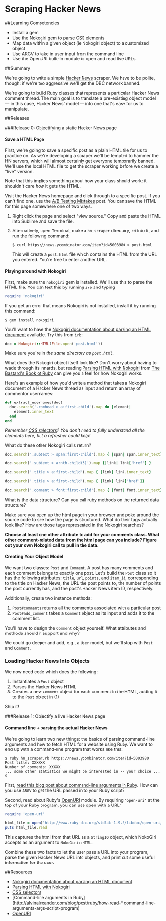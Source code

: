 # Scraping Hacker News
 
##Learning Competencies 
- Install a gem
- Use the Nokogiri gem to parse CSS elements 
- Map data within a given object (ie Nokogiri object) to a customized object
- Use ARGV to take in user input from the command line
- Use the OpenURI built-in module to open and read live URLs

##Summary 

 We're going to write a simple [Hacker News](http://news.ycombinator.com) scraper.  We have to be polite, though: if we're too aggressive we'll get the DBC network banned.

We're going to build Ruby classes that represents a particular Hacker News comment thread.  The main goal is to translate a pre-existing object model &mdash; in this case, Hacker News' model &mdash; into one that's easy for us to manipulate.


##Releases

###Release 0: Objectifying a static Hacker News page 

#### Save a HTML Page

First, we're going to save a specific post as a plain HTML file for us to practice on.  As we're developing a scraper we'll be tempted to hammer the HN servers, which will almost certainly get everyone temporarily banned.  We'll use the local HTML file to get the scraper working before we create a "live" version.

Note that this implies something about how your class should work: it shouldn't care *how* it gets the HTML.

Visit the Hacker News homepage and click through to a specific post.  If you can't find one, use the [A/B Testing Mistakes](http://news.ycombinator.com/item?id=5003980) post.  You can save the HTML for this page somewhere one of two ways.

1. Right click the page and select "view source."  Copy and paste the HTML into Sublime and save the file.
2. Alternatively, open Terminal, make a `hn_scraper` directory, `cd` into it, and run the following command:

   ```text
   $ curl https://news.ycombinator.com/item?id=5003980 > post.html
   ```

   This will create a `post.html` file which contains the HTML from the URL you entered.  You're free to enter another URL.

#### Playing around with Nokogiri

First, make sure the `nokogiri` gem is installed.  We'll use this to parse the HTML file.  You can test this by running `irb` and typing

```ruby
require 'nokogiri'
```

If you get an error that means Nokogiri is not installed, install it by running this command:

```text
$ gem install nokogiri
```

You'll want to have the [Nokogiri documentation about parsing an HTML document](http://nokogiri.org/tutorials/parsing_an_html_xml_document.html) available.  Try this from `irb`:

```ruby
doc = Nokogiri::HTML(File.open('post.html'))
```

Make sure you're in *the same directory as `post.html`*.

What does the Nokogiri object itself look like?  Don't worry about having to wade through its innards, but reading [Parsing HTML with Nokogiri](http://ruby.bastardsbook.com/chapters/html-parsing/) from [The Bastard's Book of Ruby](http://ruby.bastardsbook.com/) can give you a feel for how Nokogiri works.

Here's an example of how you'd write a method that takes a Nokogiri document of a Hacker News thread as input and return an array of commentor usernames:

```ruby
def extract_usernames(doc)
  doc.search('.comhead > a:first-child').map do |element|
    element.inner_text
  end
end
```

*Remember [CSS selectors](http://css.maxdesign.com.au/selectutorial/)?  You don't need to fully understand all the elements here, but a refresher could help!*

What do these other Nokogiri calls return?  

```ruby
doc.search('.subtext > span:first-child').map { |span| span.inner_text}

doc.search('.subtext > a:nth-child(3)').map {|link| link['href'] }

doc.search('.title > a:first-child').map { |link| link.inner_text}

doc.search('.title > a:first-child').map { |link| link['href']}

doc.search('.comment > font:first-child').map { |font| font.inner_text}
```

What is the data structure?  Can you call ruby methods on the returned data structure?

Make sure you open up the html page in your browser and poke around the source code to see how the page is structured. What do their tags actually look like?  How are those tags represented in the Nokogiri searches?

**Choose at least one other attribute to add for your comments class.  What other comment-related data from the html page can you include?  Figure out your own Nokogiri call to pull in the data.**


#### Creating Your Object Model

We want two classes: `Post` and `Comment`.  A post has many comments and each comment belongs to exactly one post.  Let's build the `Post` class so it has the following attributes: `title`, `url`, `points`, and `item_id`, corresponding to the title on Hacker News, the URL the post points to, the number of points the post currently has, and the post's Hacker News item ID, respectively.

Additionally, create two instance methods:

1. `Post#comments` returns all the comments associated with a particular post
2. `Post#add_comment` takes a `Comment` object as its input and adds it to the comment list.

You'll have to design the `Comment` object yourself.  What attributes and methods should it support and why?

We could go deeper and add, e.g., a `User` model, but we'll stop with `Post` and `Comment`.

### Loading Hacker News Into Objects

We now need code which does the following:

1. Instantiates a `Post` object
2. Parses the Hacker News HTML
3. Creates a new `Comment` object for each comment in the HTML, adding it to the `Post` object in (1)

Ship it!


###Release 1: Objectify a live Hacker News page 

#### Command line + parsing the actual Hacker News

We're going to learn two new things: the basics of parsing command-line arguments and how to fetch HTML for a website using Ruby.  We want to end up with a command-line program that works like this:

```text
$ ruby hn_scraper.rb https://news.ycombinator.com/item?id=5003980
Post title: XXXXXX
Number of comments: XXXXX
... some other statistics we might be interested in -- your choice ...
$
```
First, [read this blog post about command-line arguments in Ruby](http://alvinalexander.com/blog/post/ruby/how-read-command-line-arguments-args-script-program).  How can you use `ARGV` to get the URL passed in to your Ruby script?

Second, read about Ruby's [OpenURI](http://www.ruby-doc.org/stdlib-1.9.3/libdoc/open-uri/rdoc/OpenURI.html) module.  By requiring `'open-uri'` at the top of your Ruby program, you can use open with a URL:

```ruby
require 'open-uri'

html_file = open('http://www.ruby-doc.org/stdlib-1.9.3/libdoc/open-uri/rdoc/OpenURI.html')
puts html_file.read
```

This captures the html from that URL as a `StringIO` object, which NokoGiri accepts as an argument to `NokoGiri::HTML`.

Combine these two facts to let the user pass a URL into your program, parse the given Hacker News URL into objects, and print out some useful information for the user. 


##Resources
* [Nokogiri documentation about parsing an HTML document](http://nokogiri.org/tutorials/parsing_an_html_xml_document.html)
* [Parsing HTML with Nokogiri](http://ruby.bastardsbook.com/chapters/html-parsing/)
* [CSS selectors](http://css.maxdesign.com.au/selectutorial/)
* [Command-line arguments in Ruby](http://alvinalexander.com/blog/post/ruby/how-read-* command-line-arguments-args-script-program)
* [OpenURI](http://www.ruby-doc.org/stdlib-1.9.3/libdoc/open-uri/rdoc/OpenURI.html)


